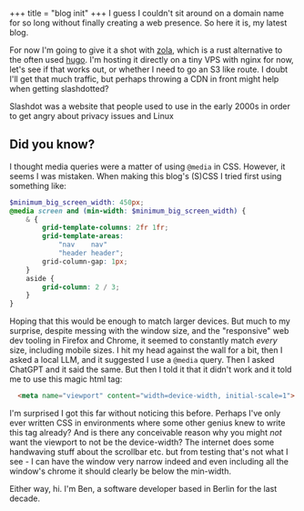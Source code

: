 +++
title = "blog init"
+++
I guess I couldn't sit around on a domain name for so long without finally creating a web presence. So here it is, my latest blog.

For now I'm going to give it a shot with [zola](https://www.getzola.org), which is a rust alternative to the often used [hugo](https://gohugo.io/). I'm hosting it directly on a tiny VPS with nginx for now, let's see if that works out, or whether I need to go an S3 like route. I doubt I'll get that much traffic, but perhaps throwing a CDN in front might help when getting slashdotted?

<aside>Slashdot was a website that people used to use in the early 2000s in order to get angry about privacy issues and Linux</aside>

## Did you know?
I thought media queries were a matter of using `@media` in CSS. However, it seems I was mistaken. When making this blog's (S)CSS I tried first using something like:
```scss
$minimum_big_screen_width: 450px;
@media screen and (min-width: $minimum_big_screen_width) {
    & {
        grid-template-columns: 2fr 1fr;
        grid-template-areas:
            "nav    nav"
            "header header";
        grid-column-gap: 1px;
    }
    aside {
        grid-column: 2 / 3;
    }
}
```
Hoping that this would be enough to match larger devices. But much to my surprise, despite messing with the window size, and the "responsive" web dev tooling in Firefox and Chrome, it seemed to constantly match *every* size, including mobile sizes. I hit my head against the wall for a bit, then I asked a local LLM, and it suggested I use a `@media` query. Then I asked ChatGPT and it said the same. But then I told it that it didn't work and it told me to use this magic html tag:
```html
  <meta name="viewport" content="width=device-width, initial-scale=1">
```

I'm surprised I got this far without noticing this before. Perhaps I've only ever written CSS in environments where some other genius knew to write this tag already? And is there any conceivable reason why you might *not* want the viewport to not be the device-width? The internet does some handwaving stuff about the scrollbar etc. but from testing that's not what I see - I can have the window very narrow indeed and even including all the window's chrome it should clearly be below the min-width.

Either way, hi. I'm Ben, a software developer based in Berlin for the last decade.
